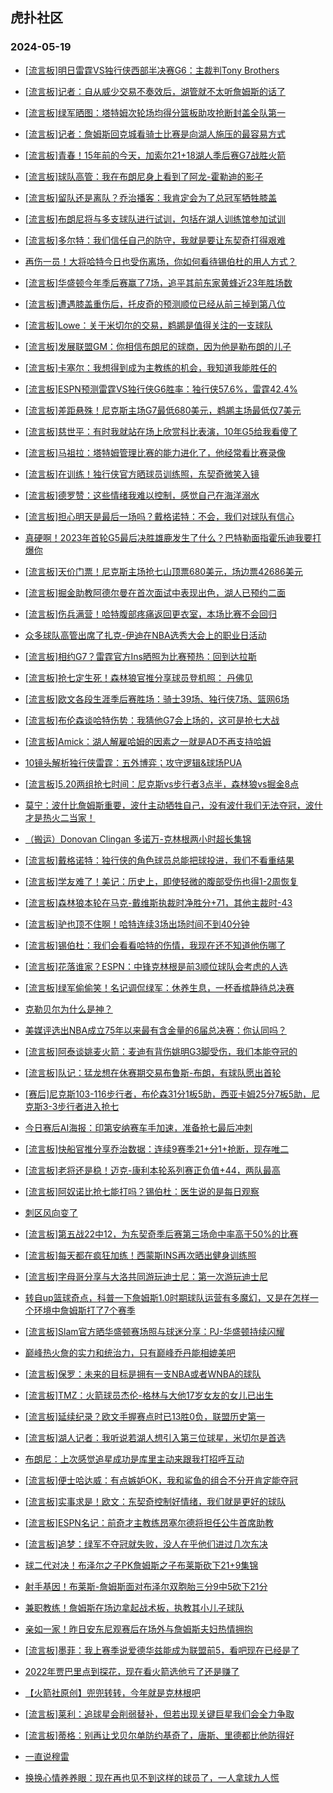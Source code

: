 ## 虎扑社区 
### 2024-05-19

+ [[流言板]明日雷霆VS独行侠西部半决赛G6：主裁判Tony Brothers](https://bbs.hupu.com/626411251.html)

+ [[流言板]记者：自从威少交易不奏效后，湖管就不太听詹姆斯的话了](https://bbs.hupu.com/626410148.html)

+ [[流言板]绿军晒图：塔特姆次轮场均得分篮板助攻抢断封盖全队第一](https://bbs.hupu.com/626410340.html)

+ [[流言板]记者：詹姆斯回克城看骑士比赛是向湖人施压的最容易方式](https://bbs.hupu.com/626410600.html)

+ [[流言板]青春！15年前的今天，加索尔21+18湖人季后赛G7战胜火箭](https://bbs.hupu.com/626406441.html)

+ [[流言板]球队高管：我在布朗尼身上看到了阿龙-霍勒迪的影子](https://bbs.hupu.com/626408221.html)

+ [[流言板]留队还是离队？乔治播客：我肯定会为了总冠军牺牲膝盖](https://bbs.hupu.com/626405675.html)

+ [[流言板]布朗尼将与多支球队进行试训，包括在湖人训练馆参加试训](https://bbs.hupu.com/626408963.html)

+ [[流言板]多尔特：我们信任自己的防守，我就是要让东契奇打得艰难](https://bbs.hupu.com/626409092.html)

+ [再伤一员！大将哈特今日也受伤离场，你如何看待锡伯杜的用人方式？](https://bbs.hupu.com/626405122.html)

+ [[流言板]华盛顿今年季后赛赢了7场，追平其前东家黄蜂近23年胜场数](https://bbs.hupu.com/626405964.html)

+ [[流言板]遭遇膝盖重伤后，托皮奇的预测顺位已经从前三掉到第八位](https://bbs.hupu.com/626406367.html)

+ [[流言板]Lowe：关于米切尔的交易，鹈鹕是值得关注的一支球队](https://bbs.hupu.com/626408361.html)

+ [[流言板]发展联盟GM：你相信布朗尼的球商，因为他是勒布朗的儿子](https://bbs.hupu.com/626408742.html)

+ [[流言板]卡塞尔：我想得到成为主教练的机会，我知道我能胜任的](https://bbs.hupu.com/626408608.html)

+ [[流言板]ESPN预测雷霆VS独行侠G6胜率：独行侠57.6%，雷霆42.4%](https://bbs.hupu.com/626410771.html)

+ [[流言板]差距悬殊！尼克斯主场G7最低680美元，鹈鹕主场最低仅7美元](https://bbs.hupu.com/626404080.html)

+ [[流言板]慈世平：有时我就站在场上欣赏科比表演，10年G5给我看傻了](https://bbs.hupu.com/626403721.html)

+ [[流言板]马祖拉：塔特姆管理比赛的能力进化了，他经常看比赛录像](https://bbs.hupu.com/626407596.html)

+ [[流言板]在训练！独行侠官方晒球员训练照，东契奇微笑入镜](https://bbs.hupu.com/626407265.html)

+ [[流言板]德罗赞：这些情绪我难以控制，感觉自己在海洋溺水](https://bbs.hupu.com/626403769.html)

+ [[流言板]担心明天是最后一场吗？戴格诺特：不会，我们对球队有信心](https://bbs.hupu.com/626408793.html)

+ [真硬啊！2023年首轮G5最后决胜雄鹿发生了什么？巴特勒面指霍乐迪我要打爆你](https://bbs.hupu.com/626408364.html)

+ [[流言板]天价门票！尼克斯主场抢七山顶票680美元，场边票42686美元](https://bbs.hupu.com/626402961.html)

+ [[流言板]掘金助教阿德尔曼在首次面试中表现出色，湖人已预约二面](https://bbs.hupu.com/626403045.html)

+ [[流言板]伤兵满营！哈特腹部疼痛返回更衣室，本场比赛不会回归](https://bbs.hupu.com/626401683.html)

+ [众多球队高管出席了扎克-伊迪在NBA选秀大会上的职业日活动](https://bbs.hupu.com/626407066.html)

+ [[流言板]相约G7？雷霆官方Ins晒照为比赛预热：回到达拉斯](https://bbs.hupu.com/626407194.html)

+ [[流言板]抢七定生死！森林狼官推分享球员登机照：️ 丹佛见](https://bbs.hupu.com/626406256.html)

+ [[流言板]欧文各段生涯季后赛胜场：骑士39场、独行侠7场、篮网6场](https://bbs.hupu.com/626406357.html)

+ [[流言板]布伦森谈哈特伤势：我猜他G7会上场的，这可是抢七大战](https://bbs.hupu.com/626403110.html)

+ [[流言板]Amick：湖人解雇哈姆的因素之一就是AD不再支持哈姆](https://bbs.hupu.com/626402396.html)

+ [10镜头解析独行侠雷霆：五外博弈；攻守逻辑&球场PUA](https://bbs.hupu.com/626403654.html)

+ [[流言板]5.20两组抢七时间：尼克斯vs步行者3点半，森林狼vs掘金8点](https://bbs.hupu.com/626402150.html)

+ [莫宁：波什比詹姆斯重要，波什主动牺牲自己，没有波什我们无法夺冠，波什才是热火二当家！](https://bbs.hupu.com/626409169.html)

+ [（搬运）Donovan Clingan 多诺万-克林根两小时超长集锦](https://bbs.hupu.com/626402540.html)

+ [[流言板]戴格诺特：独行侠的角色球员总能把球投进，我们不看重结果](https://bbs.hupu.com/626408190.html)

+ [[流言板]学友难了！美记：历史上，即使轻微的腹部受伤也得1-2周恢复](https://bbs.hupu.com/626402222.html)

+ [[流言板]森林狼本轮在马克-戴维斯执裁时净胜分+71，其他主裁时-43](https://bbs.hupu.com/626403366.html)

+ [[流言板]驴也顶不住啊！哈特连续3场出场时间不到40分钟](https://bbs.hupu.com/626402057.html)

+ [[流言板]锡伯杜：我们会看看哈特的伤情，我现在还不知道他伤哪了](https://bbs.hupu.com/626402296.html)

+ [[流言板]花落谁家？ESPN：中锋克林根是前3顺位球队会考虑的人选](https://bbs.hupu.com/626404371.html)

+ [[流言板]绿军偷偷笑！名记调侃绿军：休养生息，一杯香槟静待总决赛](https://bbs.hupu.com/626402018.html)

+ [克勒贝尔为什么是神？](https://bbs.hupu.com/626404402.html)

+ [美媒评选出NBA成立75年以来最有含金量的6届总决赛：你认同吗？ ​](https://bbs.hupu.com/626408623.html)

+ [[流言板]阿泰谈姚麦火箭：麦迪有背伤姚明G3脚受伤，我们本能夺冠的](https://bbs.hupu.com/626403375.html)

+ [[流言板]队记：猛龙想在休赛期交易布鲁斯-布朗，有球队愿出首轮](https://bbs.hupu.com/626404760.html)

+ [[赛后]尼克斯103-116步行者，布伦森31分1板5助，西亚卡姆25分7板5助，尼克斯3-3步行者进入抢七](https://bbs.hupu.com/626401988.html)

+ [今日赛后AI海报：印第安纳赛车手加速，准备抢七最后冲刺](https://bbs.hupu.com/626404390.html)

+ [[流言板]快船官推分享乔治数据：连续9赛季21+分1+抢断，现存唯二](https://bbs.hupu.com/626402771.html)

+ [[流言板]老将还是稳！迈克-康利本轮系列赛正负值+44，两队最高](https://bbs.hupu.com/626405779.html)

+ [[流言板]阿奴诺比抢七能打吗？锡伯杜：医生说的是每日观察](https://bbs.hupu.com/626402441.html)

+ [刺区风向变了](https://bbs.hupu.com/626410900.html)

+ [[流言板]第五战22中12，为东契奇季后赛第三场命中率高于50%的比赛](https://bbs.hupu.com/626406467.html)

+ [[流言板]每天都在疯狂加练！西蒙斯INS再次晒出健身训练照](https://bbs.hupu.com/626401048.html)

+ [[流言板]字母哥分享与大洛共同游玩迪士尼：第一次游玩迪士尼](https://bbs.hupu.com/626403644.html)

+ [转自up篮球奇点，科普一下詹姆斯1.0时期球队运营有多魔幻，又是在怎样一个环境中詹姆斯打了7个赛季](https://bbs.hupu.com/626406362.html)

+ [[流言板]Slam官方晒华盛顿赛场照与球迷分享：PJ-华盛顿持续闪耀](https://bbs.hupu.com/626408301.html)

+ [巅峰热火詹的实力和统治力，只有巅峰乔丹能相媲美吧](https://bbs.hupu.com/626411097.html)

+ [[流言板]保罗：未来的目标是拥有一支NBA或者WNBA的球队](https://bbs.hupu.com/626401008.html)

+ [[流言板]TMZ：火箭球员杰伦-格林与大他17岁女友的女儿已出生](https://bbs.hupu.com/626412728.html)

+ [[流言板]延续纪录？欧文手握赛点时已13胜0负，联盟历史第一](https://bbs.hupu.com/626412818.html)

+ [[流言板]湖人记者：我听说若湖人想引入第三位球星，米切尔是首选](https://bbs.hupu.com/626412821.html)

+ [布朗尼：上次感觉追星成功是库里主动来跟我打招呼互动](https://bbs.hupu.com/626413044.html)

+ [[流言板]便士哈达威：有点嫉妒OK，我和鲨鱼的组合不分开肯定能夺冠](https://bbs.hupu.com/626412996.html)

+ [[流言板]实事求是！欧文：东契奇控制好情绪，我们就是更好的球队](https://bbs.hupu.com/626413255.html)

+ [[流言板]ESPN名记：前奇才主教练昂塞尔德将担任公牛首席助教](https://bbs.hupu.com/626413142.html)

+ [[流言板]追梦：绿军不夺冠就失败，没人在乎他们进过几次东决](https://bbs.hupu.com/626413371.html)

+ [球二代对决！布泽尔之子PK詹姆斯之子布莱斯砍下21+9集锦](https://bbs.hupu.com/626413624.html)

+ [射手基因！布莱斯-詹姆斯面对布泽尔双胞胎三分9中5砍下21分](https://bbs.hupu.com/626413586.html)

+ [兼职教练！詹姆斯在场边拿起战术板，执教其小儿子球队](https://bbs.hupu.com/626413539.html)

+ [亲如一家！昨日安东尼观赛后在场外与詹姆斯夫妇热情拥抱](https://bbs.hupu.com/626413683.html)

+ [[流言板]墨菲：我上赛季说爱德华兹能成为联盟前5，看吧现在已经是了](https://bbs.hupu.com/626413514.html)

+ [2022年贾巴里点到探花，现在看火箭选他亏了还是赚了](https://bbs.hupu.com/626412174.html)

+ [【火箭社原创】兜兜转转，今年就是克林根吧](https://bbs.hupu.com/626404050.html)

+ [[流言板]莱利：追球星会削弱替补，但若出现关键巨星我们会全力争取](https://bbs.hupu.com/626413707.html)

+ [[流言板]蒂格：别再让戈贝尔单防约基奇了，唐斯、里德都比他防得好](https://bbs.hupu.com/626413759.html)

+ [一直说穆雷](https://bbs.hupu.com/626412559.html)

+ [换换心情养养眼：现在再也见不到这样的球员了，一人拿球九人慌](https://bbs.hupu.com/626404770.html)

